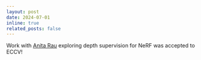 ```yaml
---
layout: post
date: 2024-07-01
inline: true
related_posts: false
---
```


Work with <a href="https://scholar.google.com/citations?user=9D2d4o4AAAAJ&hl=de">Anita Rau</a> exploring depth supervision for NeRF was accepted to ECCV!